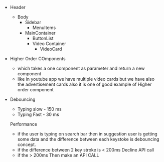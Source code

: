 

- Header
    - Body
        - Sidebar
            - MenuItems
        - MainContainer
            - ButtonList 
            - Video Container
                - VideoCard 


- Higher Order COmponents
    - which takes a one component as parameter and return a new component 
    - like in youtube app we have multiple video cards but we have also the advertisement cards also it is one of good example of Higher order component

- Debouncing

    - Typing slow - 150 ms
    - Typing Fast - 30 ms

    Performance 
    - if the user is typing on search bar then in suggestion user is getting some data and the difference between each keystoke is debouncing concept.
    - if the difference between 2 key stroke is < 200ms Decline API call
    - if the > 200ms Then make an API CALL

